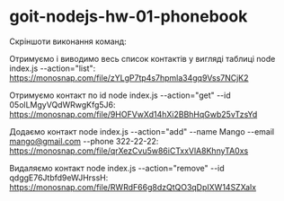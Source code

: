 # goit-nodejs-hw-01-phonebook

Скріншоти виконання команд:

Отримуємо і виводимо весь список контактів у вигляді таблиці node index.js
--action="list": https://monosnap.com/file/zYLgP7tp4s7hpmla34gq9Vss7NCjK2

Отримуємо контакт по id node index.js --action="get" --id 05olLMgyVQdWRwgKfg5J6:
https://monosnap.com/file/9HOFVwXd14hXi2BBhHqGwb25vTzsYd

Додаємо контакт node index.js --action="add" --name Mango --email
mango@gmail.com --phone 322-22-22:
https://monosnap.com/file/qrXezCvu5w86iCTxxVlA8KhnyTA0xs

Видаляємо контакт node index.js --action="remove" --id qdggE76Jtbfd9eWJHrssH:
https://monosnap.com/file/RWRdF66g8dzQtQO3qDpIXW14SZXalx
